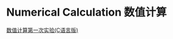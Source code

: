 # Numerical Calculation 数值计算
[数值计算第一次实验(C语言版)](https://blog.csdn.net/xr469786706/article/details/71435592)
